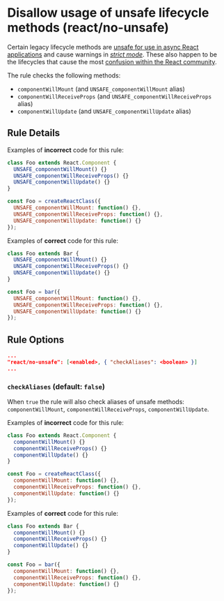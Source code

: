 # Disallow usage of unsafe lifecycle methods (react/no-unsafe)

Certain legacy lifecycle methods are [unsafe for use in async React applications][async_rendering] and cause warnings in [_strict mode_][strict_mode]. These also happen to be the lifecycles that cause the most [confusion within the React community][component_lifecycle_changes].

[async_rendering]: https://reactjs.org/blog/2018/03/27/update-on-async-rendering.html
[strict_mode]: https://reactjs.org/docs/strict-mode.html#identifying-unsafe-lifecycles
[component_lifecycle_changes]: https://reactjs.org/blog/2018/03/29/react-v-16-3.html#component-lifecycle-changes

The rule checks the following methods:

- `componentWillMount` (and `UNSAFE_componentWillMount` alias)
- `componentWillReceiveProps` (and `UNSAFE_componentWillReceiveProps` alias)
- `componentWillUpdate` (and `UNSAFE_componentWillUpdate` alias)

## Rule Details

Examples of **incorrect** code for this rule:

```jsx
class Foo extends React.Component {
  UNSAFE_componentWillMount() {}
  UNSAFE_componentWillReceiveProps() {}
  UNSAFE_componentWillUpdate() {}
}
```

```jsx
const Foo = createReactClass({
  UNSAFE_componentWillMount: function() {},
  UNSAFE_componentWillReceiveProps: function() {},
  UNSAFE_componentWillUpdate: function() {}
});
```

Examples of **correct** code for this rule:

```jsx
class Foo extends Bar {
  UNSAFE_componentWillMount() {}
  UNSAFE_componentWillReceiveProps() {}
  UNSAFE_componentWillUpdate() {}
}
```

```jsx
const Foo = bar({
  UNSAFE_componentWillMount: function() {},
  UNSAFE_componentWillReceiveProps: function() {},
  UNSAFE_componentWillUpdate: function() {}
});
```

## Rule Options

```json
...
"react/no-unsafe": [<enabled>, { "checkAliases": <boolean> }]
...
```

### `checkAliases` (default: `false`)

When `true` the rule will also check aliases of unsafe methods: `componentWillMount`, `componentWillReceiveProps`, `componentWillUpdate`.

Examples of **incorrect** code for this rule:

```jsx
class Foo extends React.Component {
  componentWillMount() {}
  componentWillReceiveProps() {}
  componentWillUpdate() {}
}
```

```jsx
const Foo = createReactClass({
  componentWillMount: function() {},
  componentWillReceiveProps: function() {},
  componentWillUpdate: function() {}
});
```

Examples of **correct** code for this rule:

```jsx
class Foo extends Bar {
  componentWillMount() {}
  componentWillReceiveProps() {}
  componentWillUpdate() {}
}
```

```jsx
const Foo = bar({
  componentWillMount: function() {},
  componentWillReceiveProps: function() {},
  componentWillUpdate: function() {}
});
```
